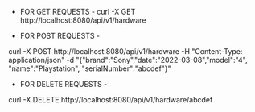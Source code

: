- FOR GET REQUESTS -
curl -X GET http://localhost:8080/api/v1/hardware 


- FOR POST REQUESTS -

curl -X POST http://localhost:8080/api/v1/hardware -H "Content-Type: application/json" -d "{\"brand\":\"Sony\",\"date\":\"2022-03-08\",\"model\":\"4\", \"name\":\"Playstation\", \"serialNumber\":\"abcdef\"}"


- FOR DELETE REQUESTS -

curl -X DELETE http://localhost:8080/api/v1/hardware/abcdef
